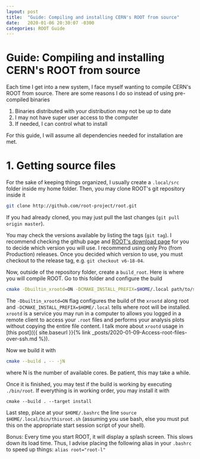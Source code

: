 ```yaml
---
layout: post
title:  "Guide: Compiling and installing CERN's ROOT from source"
date:   2020-01-06 20:30:07 -0300
categories: ROOT Guide 
---
```

# Guide: Compiling and installing CERN's ROOT from source

Each time I get into a new system, I face myself wanting to compile CERN's ROOT
from source. There are some reasons I do so instead of using pre-compiled binaries

1. Binaries distributed with your distribution may not be up to date
2. I may not have super user access to the computer
3. If needed, I can control what to install

For this guide, I will assume all dependencies needed for installation are met.

# 1. Getting source files

For the sake of keeping things organized, I usually create a `.local/src` folder inside my 
home folder. Then, you may clone ROOT's git repository inside it

```bash
git clone http://github.com/root-project/root.git
```

If you had already cloned, you may just pull the last changes (`git pull origin master`).

You may check the versions available by listing the tags (`git tag`). I recommend checking the 
github page and [ROOT's download page](https://root.cern.ch/downloading-root) for you to decide
which version you will use. I recommend using only Pro (from Production) releases. Once you 
decided which version to use, you must checkout to the release tag, e.g. `git checkout v6-18-04`.

Now, outside of the repository folder, create a `build_root`. Here is where you will compile ROOT.
Go to this folder and configure the build

```bash
cmake -Dbuiltin_xrootd=ON -DCMAKE_INSTALL_PREFIX=$HOME/.local path/to/source
```

The `-Dbuiltin_xrootd=ON` flag configures the build of the `xrootd` along root and
`-DCMAKE_INSTALL_PREFIX=$HOME/.local` tells where root will be installed. `xrootd` is a service
you may run in a computer to allows you logged in a remote client to access your `.root` files
and performs your analysis plots without copying the entire file content. I talk more about 
`xrootd` usage in [this post]({{ site.baseurl }}{% link _posts/2020-01-09-Access-root-files-over-ssh.md %}).

Now 
we build it with

```bash
cmake --build . -- -jN
```

where N is the number of available cores. Be patient, this may take a while.

Once it is finished, you may test if the build is working by executing `./bin/root`. If
everything is in working order, you may install it with

`cmake --build . --target install`

Last step, place at your `$HOME/.bashrc` the line `source $HOME/.local/bin/thisroot.sh` (assuming you use bash, else you must put this on the appropriate start session script of your shell).

Bonus: Every time you start ROOT, it will display a splash screen. This slows down its load time. Thus,
I advise placing the following alias in your `.bashrc` to speed up things: `alias root="root-l"` 



